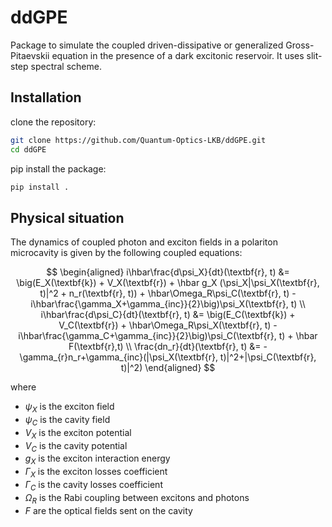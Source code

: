 # ddGPE
Package to simulate the coupled driven-dissipative or generalized Gross-Pitaevskii equation in the presence of a dark excitonic reservoir. It uses slit-step spectral scheme. 

## Installation
clone the repository:

```bash
git clone https://github.com/Quantum-Optics-LKB/ddGPE.git
cd ddGPE
```

pip install the package:

```bash
pip install .
```
## Physical situation
The dynamics of coupled photon and exciton fields in a polariton microcavity is given by the following coupled equations:

$$
\begin{aligned}
    i\hbar\frac{d\psi_X}{dt}(\textbf{r}, t) &= \big(E_X(\textbf{k}) + V_X(\textbf{r}) + \hbar g_X (\psi_X|\psi_X(\textbf{r}, t)|^2 + n_r(\textbf{r}, t)) + \hbar\Omega_R\psi_C(\textbf{r}, t) - i\hbar\frac{\gamma_X+\gamma_{inc}}{2}\big)\psi_X(\textbf{r}, t) \\
    i\hbar\frac{d\psi_C}{dt}(\textbf{r}, t) &= \big(E_C(\textbf{k}) + V_C(\textbf{r}) + \hbar\Omega_R\psi_X(\textbf{r}, t) - i\hbar\frac{\gamma_C+\gamma_{inc}}{2}\big)\psi_C(\textbf{r}, t) + \hbar F(\textbf{r},t) \\
    \frac{dn_r}{dt}(\textbf{r}, t) &= -\gamma_{r}n_r+\gamma_{inc}(|\psi_X(\textbf{r}, t)|^2+|\psi_C(\textbf{r}, t)|^2)
\end{aligned}
$$

where

- $\psi_X$ is the exciton field
- $\psi_C$ is the cavity field
- $V_X$ is the exciton potential
- $V_C$ is the cavity potential
- $g_X$ is the exciton interaction energy
- $\Gamma_X$ is the exciton losses coefficient
- $\Gamma_C$ is the cavity losses coefficient
- $\Omega_R$ is the Rabi coupling between excitons and photons
- $F$ are the optical fields sent on the cavity